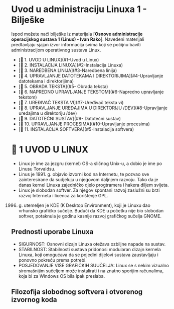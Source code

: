 # Uvod u administraciju Linuxa 1 - Bilješke

Ispod možete naći bilješke iz materijala [**Osnove administracije operacijskog sustava 1 (Linux) - Ivan Rako**].
Navedeni materijali predtavljaju sjajan izvor informacija svima koji se počijnu baviti administracijom operativnog sustava Linux.

- [📖 1. UVOD U LINUX](#1-Uvod u Linux)
- [📖 2. INSTALACIJA LINUXA](#2-Instalacija Linuxa)
- [📖 3. NAREDBENA LINIJA](#3-Naredbena linija)
- [📖 4. UPRAVLJANJE DATOTEKAMA I DIREKTORIJIMA](#4-Upravljanje datotekama i direktorijima)
- [📖 5. OBRADA TEKSTA](#5- Obrada teksta)
- [📖 6. NAPREDNO UPRAVLJANJE TEKSTOM](#6-Napredno upravljanje tekstom)
- [📖 7. UREĐIVAČ TEKSTA VI](#7-Uređivač teksta vi)
- [📖 8. UPRAVLJANJE UREĐAJIMA U DIREKTORIJU /DEV](#8-Upravljanje uređajima u direktoriju /dev)
- [📖 9. DATOTEČNI SUSTAV](#9- Datotečni sustav)
- [📖 10. UPRAVLJANJE PROCESIMA](#10-Upravljanje procesima)
- [📖 11. INSTALACIJA SOFTVERA](#5-Instalacija softvera)

# 📖 1 UVOD U LINUX

- Linux je ime za jezgru (kernel) OS-a sličnog Unix-u, a dobio je ime po Linusu Torvaldsu.
- Linus je 1991. g. objavio izvorni kod na Internetu, te pozvao sve zainteresirane da sudjeluju u njegovom daljnjem razvoju.
Tako da je danas kernel Linuxa zajedničko djelo progtramera i hakera diljem svijeta.
- Linux je slobodan softver.
Za njegov spontani razvoj zaslužni su brzi razvoj Interneta i licenca za korištenje GPL.
1996. g. utemeljen je KDE (K Desktop Environment), koji je Linuxu dao vrhunsko grafičko sučelje.
Budući da KDE u početku nije bio slobodan softver, potaknula je godinu kasnije razvoj grafičkog sučelja GNOME.

## Prednosti uporabe Linuxa

- SIGURNOST: 
Osnovni dizajn Linuxa otežava ozbiljne napade na sustav.
- STABILNOST:
Stabilnosti sustava pridonosi modularan dizajn kernela Linuxa, koji omogućava da se pojedini dijelovi sustava zaustavljaju i ponovno pokreću prema potrebi.
- POSJEDOVANJE VIŠE GRAFIČKIH SUUČELJA:
Linux se s nekim vizualno siromašnijim sučeljem može instalirati i na znatno sporijim računalima, koja bi za Windows OS bila ipak preslaba.

## Filozofija slobodnog softvera i otvorenog izvornog koda

